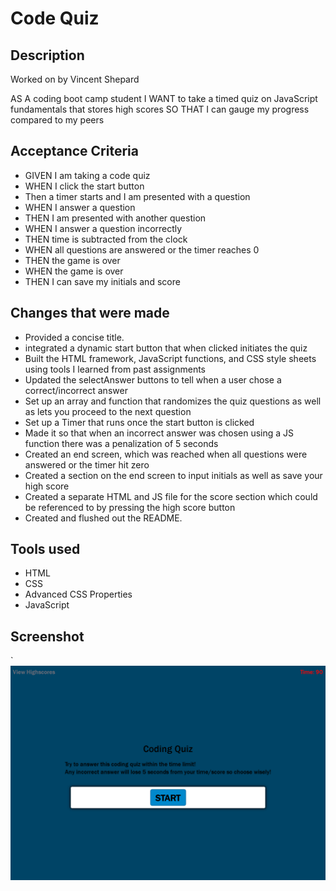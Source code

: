 # Code Quiz

## Description
Worked on by Vincent Shepard

AS A coding boot camp student
I WANT to take a timed quiz on JavaScript fundamentals that stores high scores
SO THAT I can gauge my progress compared to my peers

## Acceptance Criteria
- GIVEN I am taking a code quiz
- WHEN I click the start button
- Then a timer starts and I am presented with a question
- WHEN I answer a question
- THEN I am presented with another question
- WHEN I answer a question incorrectly
- THEN time is subtracted from the clock 
- WHEN all questions are answered or the timer reaches 0
- THEN the game is over
- WHEN the game is over
- THEN I can save my initials and score

## Changes that were made
- Provided a concise title.
- integrated a dynamic start button that when clicked initiates the quiz
- Built the HTML framework, JavaScript functions, and CSS style sheets using tools I learned from past assignments 
- Updated the selectAnswer buttons to tell when a user chose a correct/incorrect answer
- Set up an array and function that randomizes the quiz questions as well as lets you proceed to the next question
- Set up a Timer that runs once the start button is clicked
- Made it so that when an incorrect answer was chosen using a JS function there was a penalization of 5 seconds
- Created an end screen, which was reached when all questions were answered or the timer hit zero
- Created a section on the end screen to input initials as well as save your high score
- Created a separate HTML and JS file for the score section which could be referenced to by pressing the high score button 
- Created and flushed out the README.




## Tools used

- HTML
- CSS
- Advanced CSS Properties
- JavaScript



## Screenshot
`![ScreenShot](/assets/images/screenshot.png)